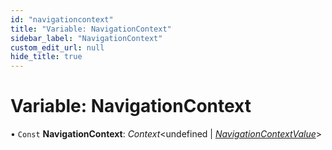 ```yaml
---
id: "navigationcontext"
title: "Variable: NavigationContext"
sidebar_label: "NavigationContext"
custom_edit_url: null
hide_title: true
---
```


# Variable: NavigationContext

• `Const` **NavigationContext**: *Context*<undefined \| [*NavigationContextValue*](../types/navigationcontextvalue.md)\>
